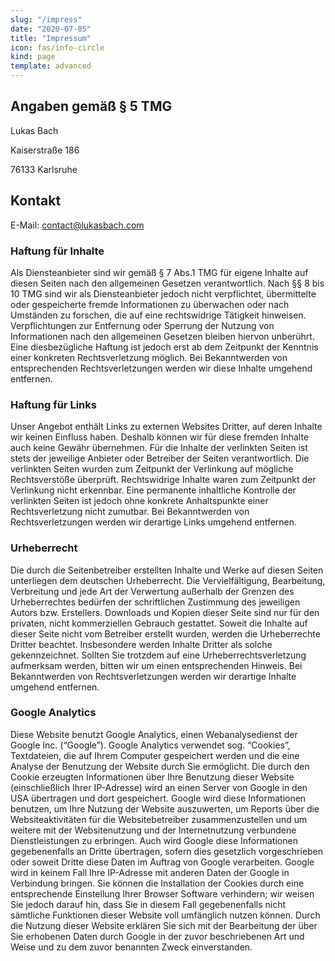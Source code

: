 ```yaml
---
slug: "/impress"
date: "2020-07-05"
title: "Impressum"
icon: fas/info-circle
kind: page
template: advanced
---
```


## Angaben gemäß § 5 TMG

Lukas Bach

Kaiserstraße 186

76133 Karlsruhe

## Kontakt
E-Mail: contact@lukasbach.com

### Haftung für Inhalte
Als Diensteanbieter sind wir gemäß § 7 Abs.1 TMG für eigene Inhalte auf diesen Seiten nach den
allgemeinen Gesetzen verantwortlich. Nach §§ 8 bis 10 TMG sind wir als Diensteanbieter jedoch nicht
verpflichtet, übermittelte oder gespeicherte fremde Informationen zu überwachen oder nach Umständen zu
forschen, die auf eine rechtswidrige Tätigkeit hinweisen.
Verpflichtungen zur Entfernung oder Sperrung der Nutzung von Informationen nach den allgemeinen
Gesetzen bleiben hiervon unberührt. Eine diesbezügliche Haftung ist jedoch erst ab dem Zeitpunkt der
Kenntnis einer konkreten Rechtsverletzung möglich. Bei Bekanntwerden von entsprechenden
Rechtsverletzungen werden wir diese Inhalte umgehend entfernen.

### Haftung für Links

Unser Angebot enthält Links zu externen Websites Dritter, auf deren Inhalte wir keinen Einfluss haben.
Deshalb können wir für diese fremden Inhalte auch keine Gewähr übernehmen. Für die Inhalte der
verlinkten Seiten ist stets der jeweilige Anbieter oder Betreiber der Seiten verantwortlich. Die verlinkten
Seiten wurden zum Zeitpunkt der Verlinkung auf mögliche Rechtsverstöße überprüft. Rechtswidrige Inhalte
waren zum Zeitpunkt der Verlinkung nicht erkennbar.
Eine permanente inhaltliche Kontrolle der verlinkten Seiten ist jedoch ohne konkrete Anhaltspunkte einer
Rechtsverletzung nicht zumutbar. Bei Bekanntwerden von Rechtsverletzungen werden wir derartige Links
umgehend entfernen.

### Urheberrecht

Die durch die Seitenbetreiber erstellten Inhalte und Werke auf diesen Seiten unterliegen dem deutschen
Urheberrecht. Die Vervielfältigung, Bearbeitung, Verbreitung und jede Art der Verwertung außerhalb der
Grenzen des Urheberrechtes bedürfen der schriftlichen Zustimmung des jeweiligen Autors bzw. Erstellers.
Downloads und Kopien dieser Seite sind nur für den privaten, nicht kommerziellen Gebrauch gestattet.
Soweit die Inhalte auf dieser Seite nicht vom Betreiber erstellt wurden, werden die Urheberrechte Dritter
beachtet. Insbesondere werden Inhalte Dritter als solche gekennzeichnet. Sollten Sie trotzdem auf eine
Urheberrechtsverletzung aufmerksam werden, bitten wir um einen entsprechenden Hinweis. Bei
Bekanntwerden von Rechtsverletzungen werden wir derartige Inhalte umgehend entfernen.

### Google Analytics

Diese Website benutzt Google Analytics, einen Webanalysedienst der Google Inc. (“Google”). Google Analytics
verwendet sog. “Cookies”, Textdateien, die auf Ihrem Computer gespeichert werden und die eine Analyse der
Benutzung der Website durch Sie ermöglicht. Die durch den Cookie erzeugten Informationen über Ihre Benutzung
dieser Website (einschließlich Ihrer IP-Adresse) wird an einen Server von Google in den USA übertragen und
dort gespeichert. Google wird diese Informationen benutzen, um Ihre Nutzung der Website auszuwerten, um Reports
über die Websiteaktivitäten für die Websitebetreiber zusammenzustellen und um weitere mit der Websitenutzung
und der Internetnutzung verbundene Dienstleistungen zu erbringen. Auch wird Google diese Informationen gegebenenfalls
an Dritte übertragen, sofern dies gesetzlich vorgeschrieben oder soweit Dritte diese Daten im Auftrag von Google
verarbeiten. Google wird in keinem Fall Ihre IP-Adresse mit anderen Daten der Google in Verbindung bringen. Sie
können die Installation der Cookies durch eine entsprechende Einstellung Ihrer Browser Software verhindern; wir
weisen Sie jedoch darauf hin, dass Sie in diesem Fall gegebenenfalls nicht sämtliche Funktionen dieser Website
voll umfänglich nutzen können. Durch die Nutzung dieser Website erklären Sie sich mit der Bearbeitung der über
Sie erhobenen Daten durch Google in der zuvor beschriebenen Art und Weise und zu dem zuvor benannten Zweck
einverstanden.